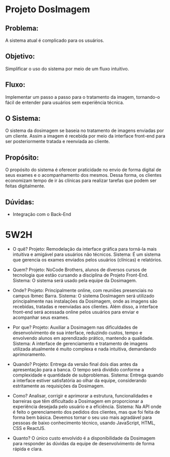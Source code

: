 # Projeto DosImagem

## Problema:
A sistema atual é complicado para os usuários.

## Objetivo:
Simplificar o uso do sistema por meio de um fluxo intuitivo.

## Fluxo:
Implementar um passo a passo para o tratamento da imagem, tornando-o fácil de entender para usuários sem experiência técnica.

## O Sistema:
O sistema da dosimagem se baseia no tratamento de imagens enviadas por um cliente. Assim a imagem é recebida por meio da interface front-end para ser posteriormente tratada e reenviada ao cliente.

## Propósito:
O propósito do sistema é oferecer praticidade no envio de forma digital de seus exames e o acompanhamento dos mesmos.
Dessa forma, os clientes economizam tempo de ir às clínicas para realizar tarefas que podem ser feitas digitalmente.

## Dúvidas:
- Integração com o Back-End

# 5W2H

- O quê? Projeto: Remodelação da interface gráfica para torná-la mais intuitiva e amigável para usuários não técnicos.
         Sistema: É um sistema que gerencia os exames enviados pelos usuários (clínicas) e relatórios. 
  
- Quem? Projeto: NoCode Brothers, alunos de diversos cursos de tecnologia que estão cursando a disciplina de Projeto Front-End.
        Sistema: O sistema será usado pela equipe da Dosimagem.
  
- Onde? Projeto: Principalmente online, com reuniões presenciais no campus Ibmec Barra.
        Sistema: O sistema DosImagem será utilizado principalmente nas instalações da Dosimagem, onde as imagens são recebidas, tratadas e reenviadas aos clientes. Além disso, a interface front-end será acessada online pelos usuários para enviar e acompanhar seus exames.
  
- Por que? Projeto: Auxiliar a Dosimagem nas dificuldades de desenvolvimento de sua interface, reduzindo custos, tempo e envolvendo alunos em aprendizado prático, mantendo a qualidade.
          Sistema: A interface de gerenciamento e tratamento de imagens utilizada atualmente é muito complexa e nada intuitiva, demandando aprimoramento.
  
- Quando? Projeto: Entrega da versão final dois dias antes da apresentação para a banca. O tempo será dividido conforme a complexidade e quantidade de subproblemas.
          Sistema: Entrega quando a interface estiver satisfatória ao olhar da equipe, considerando estritamente as requisições da Dosimagem.

- Como? Analisar, corrigir e aprimorar a estrutura, funcionalidades e barreiras que têm dificultado a Dosimagem em proporcionar a experiência desejada pelo usuário e a eficiência.
          Sistema: Na API onde é feito o gerenciamento dos pedidos dos clientes, mas que foi feita de forma bem básica. Devemos tornar o seu uso mais agradável para pessoas de baixo conhecimento técnico, usando JavaScript, HTML, CSS e ReactJS.
  
- Quanto? O único custo envolvido é a disponibilidade da Dosimagem para responder às dúvidas da equipe de desenvolvimento de forma rápida e clara.
